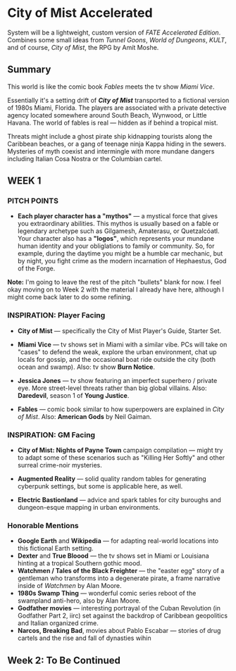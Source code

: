# City of Mist Accelerated

System will be a lightweight, custom version of _FATE Accelerated Edition_. Combines some small ideas from _Tunnel Goons_, _World of Dungeons_, _KULT_, and of course, _City of Mist_, the RPG by Amít Moshe.

## Summary

This world is like the comic book _Fables_ meets the tv show _Miami Vice_. 

Essentially it's a setting drift of **_City of Mist_** transported to a fictional version of 1980s Miami, Florida. The players are associated with a private detective agency located somewhere around South Beach, Wynwood, or Little Havana. The world of fables is real — hidden as if behind a tropical mist. 

Threats might include a ghost pirate ship kidnapping tourists along the Caribbean beaches, or a gang of teenage ninja Kappa hiding in the sewers. Mysteries of myth coexist and intermingle with more mundane dangers including Italian Cosa Nostra or the Columbian cartel.

## WEEK 1

### PITCH POINTS

* **Each player character has a "mythos"** — a mystical force that gives you extraordinary abilities. This mythos is usually based on a fable or legendary archetype such as Gilgamesh, Amaterasu, or Quetzalcóatl. Your character also has a **"logos"**, which represents your mundane human identity and your obliglations to family or community. So, for example, during the daytime you might be a humble car mechanic, but by night, you fight crime as the modern incarnation of Hephaestus, God of the Forge.

**Note:** I'm going to leave the rest of the pitch "bullets" blank for now. I feel okay moving on to Week 2 with the material I already have here, although I might come back later to do some refining.

### INSPIRATION: Player Facing

* **City of Mist** — specifically the City of Mist Player's Guide, Starter Set.

* **Miami Vice** — tv shows set in Miami with a similar vibe. PCs will take on "cases" to defend the weak, explore the urban environment, chat up locals for gossip, and the occasional boat ride outside the city (both ocean and swamp). Also: tv show **Burn Notice**.
 
* **Jessica Jones** — tv show featuring an imperfect superhero / private eye. More street-level threats rather than big global villains. Also: **Daredevil**, season 1 of **Young Justice**.
 
* **Fables** — comic book similar to how superpowers are explained in _City of Mist_. Also: **American Gods** by Neil Gaiman.

### INSPIRATION: GM Facing

* **City of Mist: Nights of Payne Town** campaign compilation — might try to adapt some of these scenarios such as "Killing Her Softly" and other surreal crime-noir mysteries.

* **Augmented Reality** — solid quality random tables for generating cyberpunk settings, but some is applicable here, as well.

* **Electric Bastionland** — advice and spark tables for city buroughs and dungeon-esque mapping in urban environments.
 
### Honorable Mentions

* **Google Earth** and **Wikipedia** — for adapting real-world locations into this fictional Earth setting. 
* **Dexter** and **True Bloood** — the tv shows set in Miami or Louisiana hinting at a tropical Southern gothic mood.
* **Watchmen / Tales of the Black Freighter** — the "easter egg" story of a gentleman who transforms into a degenerate pirate, a frame narrative inside of _Watchmen_ by Alan Moore.
* **1980s Swamp Thing** — wonderful comic series reboot of the swampland anti-hero, also by Alan Moore.
* __Godfather movies__ — interesting portrayal of the Cuban Revolution (in Godfather Part 2, iirc) set against the backdrop of Caribbean geopolitics and Italian organized crime.
* **Narcos, Breaking Bad**, movies about Pablo Escabar — stories of drug cartels and the rise and fall of dynasties wihin

## Week 2: To Be Continued
